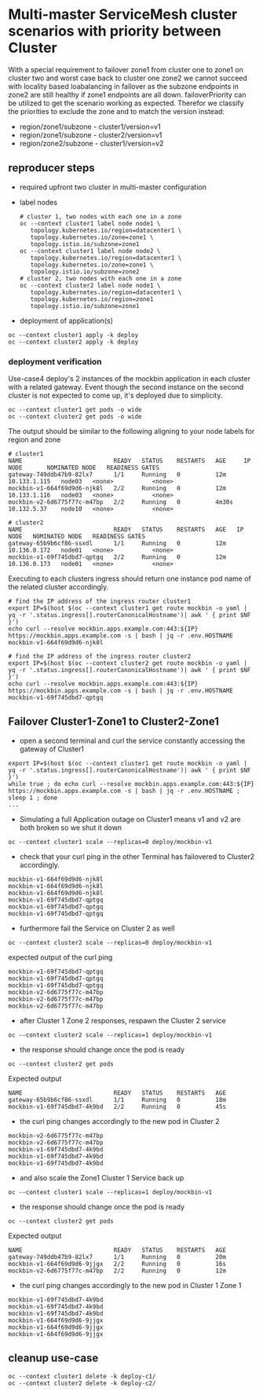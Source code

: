 # Multi-master ServiceMesh cluster scenarios with priority between Cluster

With a special requirement to failover zone1 from cluster one to zone1 on cluster two and worst case back to cluster one zone2 we cannot succeed with locality based loabalancing in failover as the subzone endpoints in zone2 are still healthy if zone1 endpoints are all down. failoverPriority can be utilized to get the scenario working as expected. Therefor we classify the priorities to exclude the zone and to match the version instead:

* region/zone1/subzone - cluster1/version=v1
* region/zone1/subzone - cluster2/version=v1
* region/zone2/subzone - cluster1/version=v2

## reproducer steps

* required upfront two cluster in multi-master configuration 

* label nodes
    ```
    # cluster 1, two nodes with each one in a zone
    oc --context cluster1 label node node1 \
       topology.kubernetes.io/region=datacenter1 \
       topology.kubernetes.io/zone=zone1 \
       topology.istio.io/subzone=zone1 
    oc --context cluster1 label node node2 \
       topology.kubernetes.io/region=datacenter1 \
       topology.kubernetes.io/zone=zone1 \
       topology.istio.io/subzone=zone2
    # cluster 2, two nodes with each one in a zone
    oc --context cluster2 label node node1 \
       topology.kubernetes.io/region=datacenter1 \
       topology.kubernetes.io/region=zone1
       topology.istio.io/subzone=zone1 
    ```

* deployment of application(s)
``` 
oc --context cluster1 apply -k deploy
oc --context cluster2 apply -k deploy
``` 

### deployment verification

Use-case4 deploy's 2 instances of the mockbin application in each cluster with a related gateway.
Event though the second instance on the second cluster is not expected to come up, it's deployed due to simplicity.


```
oc --context cluster1 get pods -o wide 
oc --context cluster2 get pods -o wide
``` 

The output should be similar to the following aligning to your node labels for region and zone

```
# cluster1
NAME                          READY   STATUS    RESTARTS   AGE     IP             NODE       NOMINATED NODE   READINESS GATES
gateway-749ddb47b9-82lx7      1/1     Running   0          12m     10.133.1.115   node03   <none>           <none>
mockbin-v1-664f69d9d6-njk8l   2/2     Running   0          12m     10.133.1.116   node03   <none>           <none>
mockbin-v2-6d6775f77c-m47bp   2/2     Running   0          4m30s   10.132.5.37    node10   <none>           <none>

# cluster2
NAME                          READY   STATUS    RESTARTS   AGE   IP             NODE   NOMINATED NODE   READINESS GATES
gateway-65b9b6cf86-ssxdl      1/1     Running   0          12m   10.136.0.172   node01   <none>           <none>
mockbin-v1-69f745dbd7-qptgq   2/2     Running   0          12m   10.136.0.173   node01   <none>           <none>
```

Executing to each clusters ingress should return one instance pod name of the related cluster accordingly.

```
# find the IP address of the ingress router cluster1
export IP=$(host $(oc --context cluster1 get route mockbin -o yaml | yq -r '.status.ingress[].routerCanonicalHostname')| awk ' { print $NF }')
echo curl --resolve mockbin.apps.example.com:443:${IP} https://mockbin.apps.example.com -s | bash | jq -r .env.HOSTNAME
mockbin-v1-664f69d9d6-njk8l

# find the IP address of the ingress router cluster2
export IP=$(host $(oc --context cluster2 get route mockbin -o yaml | yq -r '.status.ingress[].routerCanonicalHostname')| awk ' { print $NF }')
echo curl --resolve mockbin.apps.example.com:443:${IP} https://mockbin.apps.example.com -s | bash | jq -r .env.HOSTNAME
mockbin-v1-69f745dbd7-qptgq
```

## Failover Cluster1-Zone1 to Cluster2-Zone1 

* open a second terminal and curl the service constantly accessing the gateway of Cluster1 

```
export IP=$(host $(oc --context cluster1 get route mockbin -o yaml | yq -r '.status.ingress[].routerCanonicalHostname')| awk ' { print $NF }')
while true ; do echo curl --resolve mockbin.apps.example.com:443:${IP} https://mockbin.apps.example.com -s | bash | jq -r .env.HOSTNAME ; sleep 1 ; done
...
``` 

* Simulating a full Application outage on Cluster1 means v1 and v2 are both broken so we shut it down

```
oc --context cluster1 scale --replicas=0 deploy/mockbin-v1
```

* check that your curl ping in the other Terminal has failovered to Cluster2 accordingly.

```
mockbin-v1-664f69d9d6-njk8l
mockbin-v1-664f69d9d6-njk8l
mockbin-v1-664f69d9d6-njk8l
mockbin-v1-69f745dbd7-qptgq
mockbin-v1-69f745dbd7-qptgq
mockbin-v1-69f745dbd7-qptgq
```

* furthermore fail the Service on Cluster 2 as well

```
oc --context cluster2 scale --replicas=0 deploy/mockbin-v1
```

expected output of the curl ping
```
mockbin-v1-69f745dbd7-qptgq
mockbin-v1-69f745dbd7-qptgq
mockbin-v1-69f745dbd7-qptgq
mockbin-v2-6d6775f77c-m47bp
mockbin-v2-6d6775f77c-m47bp
mockbin-v2-6d6775f77c-m47bp
```

* after Cluster 1 Zone 2 responses, respawn the Cluster 2 service

```
oc --context cluster2 scale --replicas=1 deploy/mockbin-v1
``` 

* the response should change once the pod is ready
```
oc --context cluster2 get pods 
```

Expected output
```
NAME                          READY   STATUS    RESTARTS   AGE
gateway-65b9b6cf86-ssxdl      1/1     Running   0          18m
mockbin-v1-69f745dbd7-4k9bd   2/2     Running   0          45s
``` 

* the curl ping changes accordingly to the new pod in Cluster 2

```
mockbin-v2-6d6775f77c-m47bp
mockbin-v2-6d6775f77c-m47bp
mockbin-v1-69f745dbd7-4k9bd
mockbin-v1-69f745dbd7-4k9bd
mockbin-v1-69f745dbd7-4k9bd
``` 

* and also scale the Zone1 Cluster 1 Service back up

```
oc --context cluster1 scale --replicas=1 deploy/mockbin-v1
```

* the response should change once the pod is ready
```
oc --context cluster2 get pods
```

Expected output
```
NAME                          READY   STATUS    RESTARTS   AGE
gateway-749ddb47b9-82lx7      1/1     Running   0          20m
mockbin-v1-664f69d9d6-9jjgx   2/2     Running   0          16s
mockbin-v2-6d6775f77c-m47bp   2/2     Running   0          12m
```

* the curl ping changes accordingly to the new pod in Cluster 1 Zone 1

```
mockbin-v1-69f745dbd7-4k9bd
mockbin-v1-69f745dbd7-4k9bd
mockbin-v1-69f745dbd7-4k9bd
mockbin-v1-664f69d9d6-9jjgx
mockbin-v1-664f69d9d6-9jjgx
mockbin-v1-664f69d9d6-9jjgx
```

## cleanup use-case

```
oc --context cluster1 delete -k deploy-c1/
oc --context cluster2 delete -k deploy-c2/
```
